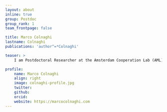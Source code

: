 ```yaml
---
layout: about
inline: true
group: Postdoc
group_rank: 1
team_frontpage: false

title: Marco Colnaghi
lastname: Colnaghi
publications: 'author^=*Colnaghi'

teaser: >
    I am Postdoctoral Researcher at the Amsterdam Cooperation Lab (AML), Vrije Universiteit Amsterdam, working on the evolution of human cooperation. The main aim of my research is to use agent-based modelling and evolutionary game theory to study the relationship between fitness interdependence and the evolution of cooperative behaviour.

profile:
    name: Marco Colnaghi
    align: right
    image: colnaghi-profile.jpg
    twitter: 
    github: 
    orcid: 
    website: https://marcocolnaghi.com
---
```


